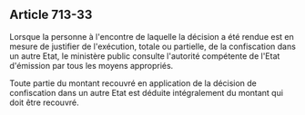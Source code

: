 Article 713-33
----
Lorsque la personne à l'encontre de laquelle la décision a été rendue est en
mesure de justifier de l'exécution, totale ou partielle, de la confiscation dans
un autre Etat, le ministère public consulte l'autorité compétente de l'Etat
d'émission par tous les moyens appropriés.

Toute partie du montant recouvré en application de la décision de confiscation
dans un autre Etat est déduite intégralement du montant qui doit être recouvré.
